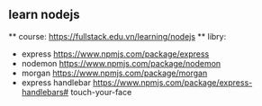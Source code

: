 ## learn nodejs
** course: https://fullstack.edu.vn/learning/nodejs
** libry: 
* express   https://www.npmjs.com/package/express
* nodemon   https://www.npmjs.com/package/nodemon
* morgan    https://www.npmjs.com/package/morgan
* express handlebar https://www.npmjs.com/package/express-handlebars#   t o u c h - y o u r - f a c e  
 
